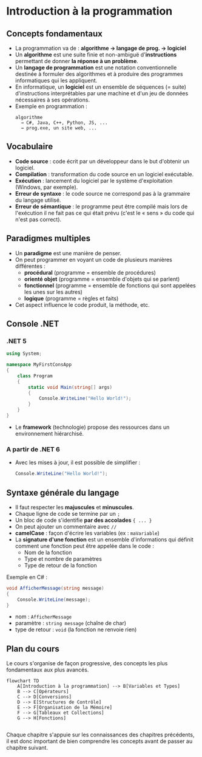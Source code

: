 # Introduction à la programmation

## Concepts fondamentaux

- La programmation va de : **algorithme → langage de prog. → logiciel**
- Un **algorithme** est une suite finie et non-ambiguë d'**instructions** permettant de donner **la réponse à un problème**.
- Un **langage de programmation** est une notation conventionnelle destinée à formuler des algorithmes et à produire des programmes informatiques qui les appliquent.
- En informatique, un **logiciel** est un ensemble de séquences (= suite) d'instructions interprétables par une machine et d'un jeu de données nécessaires à ses opérations.
- Exemple en programmation :
  ```
  algorithme 
    → C#, Java, C++, Python, JS, ... 
    → prog.exe, un site web, ...
  ```

## Vocabulaire

- **Code source** : code écrit par un développeur dans le but d'obtenir un logiciel.
- **Compilation** : transformation du code source en un logiciel exécutable.
- **Exécution** : lancement du logiciel par le système d'exploitation (Windows, par exemple).
- **Erreur de syntaxe** : le code source ne correspond pas à la grammaire du langage utilisé.
- **Erreur de sémantique** : le programme peut être compilé mais lors de l'exécution il ne fait pas ce qui était prévu (c'est le « sens » du code qui n'est pas correct).

## Paradigmes multiples

- Un **paradigme** est une manière de penser.
- On peut programmer en voyant un code de plusieurs manières différentes :
  - **procédural** (programme = ensemble de procédures)
  - **orienté objet** (programme = ensemble d'objets qui se parlent)
  - **fonctionnel** (programme = ensemble de fonctions qui sont appelées les unes sur les autres)
  - **logique** (programme = règles et faits)
- Cet aspect influence le code produit, la méthode, etc.

## Console .NET

### .NET 5

```csharp
using System;

namespace MyFirstConsApp
{
    class Program
    {
        static void Main(string[] args)
        {
            Console.WriteLine("Hello World!");
        }
    }
}
```
- Le **framework** (technologie) propose des ressources dans un environnement hiérarchisé.

### A partir de .NET 6 

- Avec les mises à jour, il est possible de simplifier :
    ```csharp
    Console.WriteLine("Hello World!");
    ```

## Syntaxe générale du langage

- Il faut respecter les **majuscules** et **minuscules**.
- Chaque ligne de code se termine par un `;`
- Un bloc de code s'identifie **par des accolades** `{ ... }`
- On peut ajouter un commentaire avec `//`
- **camelCase** : façon d'écrire les variables (ex : `maVariable`)
- La **signature d'une fonction** est un ensemble d'informations qui définit comment une fonction peut être appelée dans le code :
    - Nom de la fonction
    - Type et nombre de paramètres
    - Type de retour de la fonction

Exemple en C# :
```csharp
void AfficherMessage(string message)
{
    Console.WriteLine(message);
}
```
- nom : `AfficherMessage`
- paramètre : `string message` (chaîne de char)
- type de retour : `void` (la fonction ne renvoie rien)

## Plan du cours

Le cours s'organise de façon progressive, des concepts les plus fondamentaux aux plus avancés.

```mermaid
flowchart TD
    A[Introduction à la programmation] --> B[Variables et Types]
    B --> C[Opérateurs]
    C --> D[Conversions]
    D --> E[Structures de Contrôle]
    E --> F[Organisation de la Mémoire]
    F --> G[Tableaux et Collections]
    G --> H[Fonctions]
    
```

Chaque chapitre s'appuie sur les connaissances des chapitres précédents, il est donc important de bien comprendre les concepts avant de passer au chapitre suivant.
